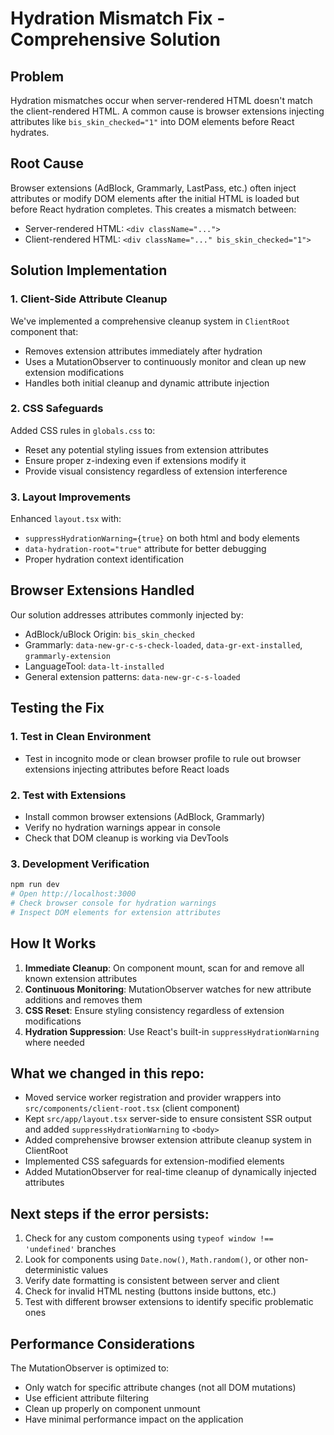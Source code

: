 # Hydration Mismatch Fix - Comprehensive Solution

## Problem

Hydration mismatches occur when server-rendered HTML doesn't match the client-rendered HTML. A common cause is browser extensions injecting attributes like `bis_skin_checked="1"` into DOM elements before React hydrates.

## Root Cause

Browser extensions (AdBlock, Grammarly, LastPass, etc.) often inject attributes or modify DOM elements after the initial HTML is loaded but before React hydration completes. This creates a mismatch between:

- Server-rendered HTML: `<div className="...">`
- Client-rendered HTML: `<div className="..." bis_skin_checked="1">`

## Solution Implementation

### 1. Client-Side Attribute Cleanup

We've implemented a comprehensive cleanup system in `ClientRoot` component that:

- Removes extension attributes immediately after hydration
- Uses a MutationObserver to continuously monitor and clean up new extension modifications
- Handles both initial cleanup and dynamic attribute injection

### 2. CSS Safeguards

Added CSS rules in `globals.css` to:

- Reset any potential styling issues from extension attributes
- Ensure proper z-indexing even if extensions modify it
- Provide visual consistency regardless of extension interference

### 3. Layout Improvements

Enhanced `layout.tsx` with:

- `suppressHydrationWarning={true}` on both html and body elements
- `data-hydration-root="true"` attribute for better debugging
- Proper hydration context identification

## Browser Extensions Handled

Our solution addresses attributes commonly injected by:

- AdBlock/uBlock Origin: `bis_skin_checked`
- Grammarly: `data-new-gr-c-s-check-loaded`, `data-gr-ext-installed`, `grammarly-extension`
- LanguageTool: `data-lt-installed`
- General extension patterns: `data-new-gr-c-s-loaded`

## Testing the Fix

### 1. Test in Clean Environment

- Test in incognito mode or clean browser profile to rule out browser extensions injecting attributes before React loads

### 2. Test with Extensions

- Install common browser extensions (AdBlock, Grammarly)
- Verify no hydration warnings appear in console
- Check that DOM cleanup is working via DevTools

### 3. Development Verification

```bash
npm run dev
# Open http://localhost:3000
# Check browser console for hydration warnings
# Inspect DOM elements for extension attributes
```

## How It Works

1. **Immediate Cleanup**: On component mount, scan for and remove all known extension attributes
2. **Continuous Monitoring**: MutationObserver watches for new attribute additions and removes them
3. **CSS Reset**: Ensure styling consistency regardless of extension modifications
4. **Hydration Suppression**: Use React's built-in `suppressHydrationWarning` where needed

## What we changed in this repo:

- Moved service worker registration and provider wrappers into `src/components/client-root.tsx` (client component)
- Kept `src/app/layout.tsx` server-side to ensure consistent SSR output and added `suppressHydrationWarning` to `<body>`
- Added comprehensive browser extension attribute cleanup system in ClientRoot
- Implemented CSS safeguards for extension-modified elements
- Added MutationObserver for real-time cleanup of dynamically injected attributes

## Next steps if the error persists:

1. Check for any custom components using `typeof window !== 'undefined'` branches
2. Look for components using `Date.now()`, `Math.random()`, or other non-deterministic values
3. Verify date formatting is consistent between server and client
4. Check for invalid HTML nesting (buttons inside buttons, etc.)
5. Test with different browser extensions to identify specific problematic ones

## Performance Considerations

The MutationObserver is optimized to:

- Only watch for specific attribute changes (not all DOM mutations)
- Use efficient attribute filtering
- Clean up properly on component unmount
- Have minimal performance impact on the application
